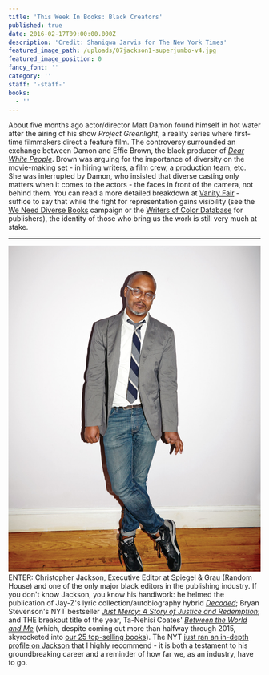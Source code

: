 ```yaml
---
title: 'This Week In Books: Black Creators'
published: true
date: 2016-02-17T09:00:00.000Z
description: 'Credit: Shaniqwa Jarvis for The New York Times'
featured_image_path: /uploads/07jackson1-superjumbo-v4.jpg
featured_image_position: 0
fancy_font: ''
category: ''
staff: '-staff-'
books:
  - ''
---
```


About five months ago actor/director Matt Damon found himself in hot water after the airing of his show *Project Greenlight*, a reality series where first-time filmmakers direct a feature film. The controversy surrounded an exchange between Damon and Effie Brown, the black producer of [*Dear White People*](http://www.rottentomatoes.com/m/dear_white_people/). Brown was arguing for the importance of diversity on the movie-making set - in hiring writers, a film crew, a production team, etc. She was interrupted by Damon, who insisted that diverse casting only matters when it comes to the actors - the faces in front of the camera, not behind them. You can read a more detailed breakdown at [Vanity Fair](http://www.vanityfair.com/hollywood/2015/09/matt-damon-apology-diversity-project-greenlight-effie-brown) - suffice to say that while the fight for representation gains visibility (see the [We Need Diverse Books](http://diversebooks.org/) campaign or the [Writers of Color Database](http://www.writersofcolor.org/) for publishers), the identity of those who bring us the work is still very much at stake.

---

![](/uploads/versions/07jackson1-superjumbo-v4---x----1586-2048x---.jpg)ENTER: Christopher Jackson, Executive Editor at Spiegel & Grau (Random House) and one of the only major black editors in the publishing industry. If you don't know Jackson, you know his handiwork: he helmed the publication of Jay-Z's lyric collection/autobiography hybrid [*Decoded*](http://www.brooklinebooksmith-shop.com/book/9780812981155); Bryan Stevenson's NYT bestseller [*Just Mercy: A Story of Justice and Redemption*](http://www.brooklinebooksmith-shop.com/book/9780812984965); and THE breakout title of the year, Ta-Nehisi Coates' [*Between the World and Me*](http://www.brooklinebooksmith-shop.com/book/9780812993547) (which, despite coming out more than halfway through 2015, skyrocketed into [our 25 top-selling books](http://www.brooklinebooksmith.com/2016/01/01/top-25-books-of-2015/)). The NYT [just ran an in-depth profile on Jackson](http://www.nytimes.com/2016/02/07/magazine/how-chris-jackson-is-building-a-black-literary-movement.html?_r=0) that I highly recommend - it is both a testament to his groundbreaking career and a reminder of how far we, as an industry, have to go.